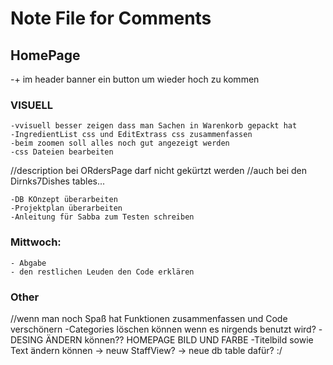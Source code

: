 # Note File for Comments 

## HomePage

-+ im header banner ein button um wieder hoch zu kommen


### VISUELL 

    -vvisuell besser zeigen dass man Sachen in Warenkorb gepackt hat
    -IngredientList css und EditExtrass css zusammenfassen
    -beim zoomen soll alles noch gut angezeigt werden
    -css Dateien bearbeiten 

//description bei ORdersPage darf nicht gekürtzt werden
//auch bei den Dirnks7Dishes tables...


    -DB KOnzept überarbeiten
    -Projektplan überarbeiten
    -Anleitung für Sabba zum Testen schreiben

###   Mittwoch:
    - Abgabe
    - den restlichen Leuden den Code erklären

 ###   Other
 //wenn man noch Spaß hat Funktionen zusammenfassen und Code verschönern
     -Categories löschen können wenn es nirgends benutzt wird?
 -DESING ÄNDERN können?? HOMEPAGE BILD UND FARBE
 -Titelbild sowie Text ändern können -> neuw StaffView? -> neue db table dafür? :/
